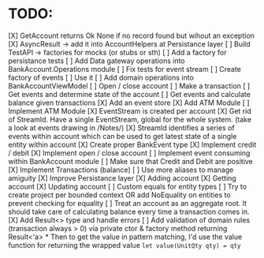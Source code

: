 # TODO:
[X] GetAccount returns Ok None if no record found but wihout an exception
[X] AsyncResult -> add it into AccountHelpers at Persistance layer
[ ] Build TestAPI -> factories for mocks (or stubs or sth)
    [ ] Add a factory for persistance tests
[ ] Add Data gateway operations into BankAccount.Operations module
[ ] Fix tests for event stream
    [ ] Create factory of events
    [ ] Use it
[ ] Add domain operations into BankAccountViewModel
    [ ] Open / close account
    [ ] Make a transaction
    [ ] Get events and determine state of the account
    [ ] Get events and calculate balance given transactions
[X] Add an event store
[X] Add ATM Module
[ ] Implement ATM Module
[X] EventStream is created per account
    [X] Get rid of StreamId. Have a single EventStream, global for the whole system. (take a look at events drawing in /Notes/)
    [X] StreamId identifies a series of events within account which can be used to get latest state of a single entity within account
[X] Create proper BankEvent type
    [X] Implement credit / debit
    [X] Implement open / close account
[ ] Implement event consuming within BankAccount module
[ ] Make sure that Credit and Debit are positive
[X] Implement Transactions (balance)
[ ] Use more aliases to manage amiguity
[X] Improve Persistance layer
    [X] Adding account
    [X] Getting account
    [X] Updating account
[ ] Custom equals for entity types
[ ] Try to create project per bounded context OR add NoEquality on entities to prevent checking for equality
[ ] Treat an account as an aggregate root. It should take care of calculating balance every time a transaction comes in.
[X] Add Result<> type and handle errors
[ ] Add validation of domain rules (transaction always > 0) via private ctor & factory method returning Result<'a>
    * Then to get the value in pattern matching, I'd use the value function for returning the wrapped value `let value(UnitQty qty) = qty`